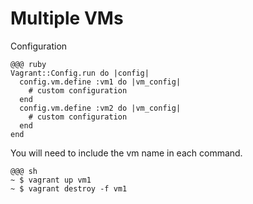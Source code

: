 <!SLIDE lefty>

# Multiple VMs

Configuration

    @@@ ruby
    Vagrant::Config.run do |config|
      config.vm.define :vm1 do |vm_config|
        # custom configuration
      end
      config.vm.define :vm2 do |vm_config|
        # custom configuration
      end
    end

You will need to include the vm name in each command.

    @@@ sh
    ~ $ vagrant up vm1
    ~ $ vagrant destroy -f vm1

